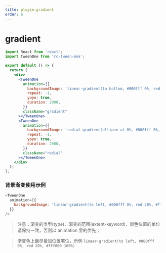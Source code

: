```yaml
---
title: plugin:gradient
order: 6
---
```


# gradient

```jsx
import React from 'react';
import TweenOne from 'rc-tween-one';

export default () => {
  return (
    <div>
      <TweenOne
        animation={{
          backgroundImage: 'linear-gradient(to bottom, #000fff 0%, red 20%, #fff000 100%)',
          repeat: -1,
          yoyo: true,
          duration: 2000,
        }}
        className="gradient"
      ></TweenOne>
      <TweenOne
        animation={{
          backgroundImage: 'radial-gradient(ellipse at 0%, #000fff 0%, #fff000 100%)',
          repeat: -1,
          yoyo: true,
          duration: 2000,
        }}
        className="radial"
      ></TweenOne>
    </div>
  );
};
```

### 背景渐变使用示例

```js
<TweenOne
  animation={{
    backgroundImage: 'linear-gradient(to left, #000fff 0%, red 20%, #fff000 100%)',
  }}
/>
```

> 注意：渐变的类型(type)、渐变的范围(extent-keyword)、颜色位置的单位请保持一致，否则以 animation 里的优先；

> 渐变色上面尽量加位置署位，示例 `linear-gradient(to left, #000fff 0%, red 20%, #fff000 100%)`

<style>
.gradient {
  width: 200px;
  height: 100px;
  margin-bottom: 20px;
  background-image: linear-gradient(to left, #fff000 0%, #00ff00 20%, #000fff 100%);
}
.radial {
  width: 200px;
  height: 100px;
  margin-bottom: 20px;
  background-image: radial-gradient(#e66465, #9198e5);
}
</style>
